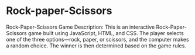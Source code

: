 # Rock-paper-Scissors
Rock-Paper-Scissors Game Description: This is an interactive Rock-Paper-Scissors game built using JavaScript, HTML, and CSS. The player selects one of the three options—rock, paper, or scissors, and the computer makes a random choice. The winner is then determined based on the game rules. 

